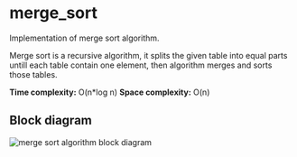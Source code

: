 # merge_sort

Implementation of merge sort algorithm.

Merge sort is a recursive algorithm, it splits the given table into equal parts untill each table contain one element, then algorithm merges and sorts those tables.

**Time complexity:** O(n*log n)
**Space complexity:** O(n)

## Block diagram

![merge sort algorithm block diagram](../../images/merge_sort)
